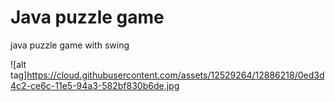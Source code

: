 # Java puzzle game
java puzzle game with swing

![alt tag]https://cloud.githubusercontent.com/assets/12529264/12886218/0ed3d4c2-ce6c-11e5-94a3-582bf830b6de.jpg
